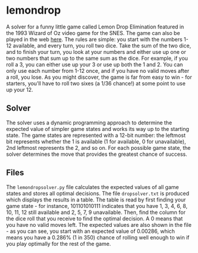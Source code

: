 # lemondrop

A solver for a funny little game called Lemon Drop Elimination featured in the 1993 Wizard of Oz video game for the SNES. The game can also be played in the web [here](https://aphotic.space/pub/games/lmndrop/). The rules are simple: you start with the numbers 1-12 available, and every turn, you roll two dice. Take the sum of the two dice, and to finish your turn, you look at your numbers and either use up one or two numbers that sum up to the same sum as the dice. For example, if you roll a 3, you can either use up your 3 or use up both the 1 and 2. You can only use each number from 1-12 once, and if you have no valid moves after a roll, you lose. As you might discover, the game is far from easy to win - for starters, you'll have to roll two sixes (a 1/36 chance!) at some point to use up your 12.

## Solver

The solver uses a dynamic programming approach to determine the expected value of simpler game states and works its way up to the starting state. The game states are represented with a 12-bit number: the leftmost bit represents whether the 1 is available (1 for available, 0 for unavailable), 2nd leftmost represents the 2, and so on. For each possible game state, the solver determines the move that provides the greatest chance of success.

## Files

The `lemondropsolver.py` file calculates the expected values of all game states and stores all optimal decisions. The file `dropsolver.txt` is produced which displays the results in a table. The table is read by first finding your game state - for instance, 101101010111 indicates that you have 1, 3, 4, 6, 8, 10, 11, 12 still available and 2, 5, 7, 9 unavailable. Then, find the column for the dice roll that you receive to find the optimal decision. A 0 means that you have no valid moves left. The expected values are also shown in the file - as you can see, you start with an expected value of 0.00286, which means you have a 0.286% (1 in 350) chance of rolling well enough to win if you play optimally for the rest of the game.
